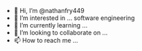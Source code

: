 - 👋 Hi, I’m @nathanfry449
- 👀 I’m interested in ... software engineering
- 🌱 I’m currently learning ...
- 💞️ I’m looking to collaborate on ...
- 📫 How to reach me ... 

<!---
nathanfry449/nathanfry449 is a ✨ special ✨ repository because its `README.md` (this file) appears on your GitHub profile.
You can click the Preview link to take a look at your changes.
--->
